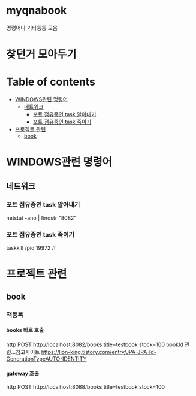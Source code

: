 # myqnabook
명령어나 기타등등 모음

# 찾던거 모아두기
 
# Table of contents
 
 - [WINDOWS관련 명령어](#WINDOWS관련-명령어)
   - [네트워크](#네트워크)
     - [포트 점유중인 task 알아내기](#포트-점유중인-task-알아내기)
     - [포트 점유중인 task 죽이기](#포트-점유중인-task-죽이기)
 - [프로젝트 관련](#프로젝트-관련)
   - [book](#book)

# WINDOWS관련 명령어
## 네트워크
### 포트 점유중인 task 알아내기
netstat -ano | findstr "8082"
### 포트 점유중인 task 죽이기
taskkill /pid 19972 /f

# 프로젝트 관련
## book
### 책등록 
#### books 바로 호출
http POST http://localhost:8082/books title=testbook stock=100
bookId 관련...참고사이트
https://lion-king.tistory.com/entry/JPA-JPA-Id-GenerationTypeAUTO-IDENTITY
#### gateway 호출
http POST http://localhost:8088/books title=testbook stock=100
